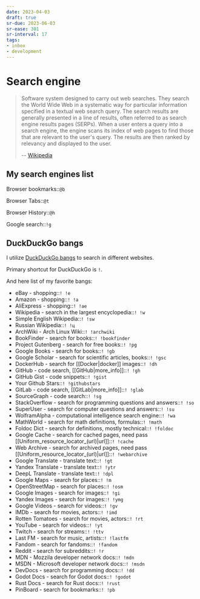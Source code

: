 ```yaml
---
date: 2023-04-03
draft: true
sr-due: 2023-06-03
sr-ease: 301
sr-interval: 17
tags:
- inbox
- development
---
```


# Search engine

> Software system designed to carry out web searches. They search the World Wide
> Web in a systematic way for particular information specified in a textual web
> search query. The search results are generally presented in a line of results,
> often referred to as search engine results pages (SERPs). When a user enters a
> query into a search engine, the engine scans its index of web pages to find
> those that are relevant to the user's query. The results are then ranked by
> relevancy and displayed to the user.
>
> -- [Wikipedia](https://en.wikipedia.org/wiki/Search_engine)

## My search engines list

Browser bookmarks::`@b`

Browser Tabs::`@t`

Browser History::`@h`

Google search::`!g`

## DuckDuckGo bangs

I utilize [DuckDuckGo bangs](https://duckduckgo.com/bang) to search in different
websites.

Primary shortcut for DuckDuckGo is `!`.

And here list of my favorite bangs:

- eBay - shopping::`! !e `
- Amazon - shopping::`! !a `
- AliExpress - shopping::`! !ae `
- Wikipedia - search in the largest encyclopedia::`! !w `
- Simple English Wikipedia::`! !sw `
- Russian Wikipedia::`! !ц `
- ArchWiki - Arch Linux Wiki::`! !archwiki `
- BookFinder - search for books::`! !bookfinder `
- Project Gutenberg - search for free books::`! !pg `
- Google Books - search for books::`! !gb `
- Google Scholar - search for scientific articles, books::`! !gsc `
- DockerHub - search for [[Docker|docker]] images::`! !dh `
- GitHub - code search, [[GitHub|more_info]]::`! !gh `
- GitHub Gist - code snippets::`! !gist `
- Your Github Stars::`! !githubstars `
- GitLab - code search, [[GitLab|more_info]]::`! !glab `
- SourceGraph - code search::`! !sg `
- StackOverflow - search for programming questions and answers::`! !so `
- SuperUser - search for computer questions and answers::`! !su `
- WolframAlpha - computational intelligence search engine::`! !wa`
- MathWorld - search for math definitions, formulas::`! !math`
- Foldoc Dict - search for definitions, mostly technical::`! !foldoc `
- Google Cache - search for cached pages, need pass [[Uniform_resource_locator_(url)|url]]::`! !cache `
- Web Archive - search for archived pages, need pass [[Uniform_resource_locator_(url)|url]]::`! !webarchive `
- Google Translate - translate text::`! !gt `
- Yandex Translate - translate text::`! !ytr `
- DeepL Translate - translate text::`! !dpl `
- Google Maps - search for places::`! !m `
- OpenStreetMap - search for places::`! !osm `
- Google Images - search for images::`! !gi `
- Yandex Images - search for images::`! !ymg `
- Google Videos - search for videos::`! !gv `
- IMDb - search for movies, actors::`! !imd `
- Rotten Tomatoes - search for movies, actors::`! !rt `
- YouTube - search for videos::`! !yt `
- Twitch - search for streams::`! !ttv `
- Last FM - search for music, artists::`! !lastfm `
- Fandom - search for fandoms::`! !fandom `
- Reddit - search for subreddits::`! !r `
- MDN - Mozzila developer network docs::`! !mdn `
- MSDN - Microsoft developer network docs::`! !msdn `
- DevDocs - search for programming docs::`! !dd `
- Godot Docs - search for Godot docs::`! !godot `
- Rust Docs - search for Rust docs::`! !rust `
- PinBoard - search for bookmarks::`! !pb `